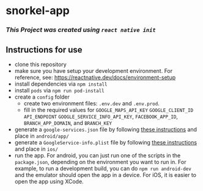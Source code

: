 # snorkel-app
### *This Project was created using `react native init`*

## Instructions for use
- clone this repository
- make sure you have setup your development environment. For reference, see: https://reactnative.dev/docs/environment-setup
- install dependencies via `npm install`
- install `pods` via `npm run pod-install`
- create a `config` folder
  - create two environment files: `.env.dev` and `.env.prod`.
  - fill in the required values for `GOOGLE_MAPS_API_KEY` `GOOGLE_CLIENT_ID` `API_ENDPOINT` `GOOGLE_SERVICE_INFO_API_KEY`, `FACEBOOK_APP_ID`, `BRANCH_APP_DOMAIN`, and `BRANCH_KEY`
- generate a `google-services.json` file by following [these instructions](https://github.com/react-native-google-signin/google-signin/blob/master/docs/android-guide.md) and place in `android/app/`
- generate a `GoogleService-info.plist` file by following [these instructions](https://github.com/react-native-google-signin/google-signin/blob/master/docs/get-config-file.md.) and place in `ios/`
- run the app. For android, you can just run one of the scripts in the `package.json`, depending on the environment you want to run in. For example, to run a development build, you can do `npm run android-dev` and the emulator should open the app in a device. For iOS, it is easier to open the app using XCode.
